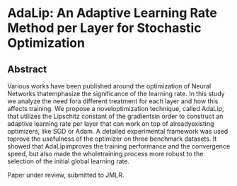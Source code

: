 # AdaLip:  An Adaptive Learning Rate Method per Layer for Stochastic Optimization



## Abstract

Various works have been published around the optimization of Neural Networks thatemphasize the significance of the learning rate. In this study we analyze the need fora different treatment for each layer and how this affects training. We propose a noveloptimization technique, called AdaLip, that utilizes the Lipschitz constant of the gradientsin order to construct an adaptive learning rate per layer that can work on top of alreadyexisting optimizers, like SGD or Adam. A detailed experimental framework was used toprove the usefulness of the optimizer on three benchmark datasets. It showed that AdaLipimproves the training performance and the convergence speed, but also made the wholetraining process more robust to the selection of the initial global learning rate.

Paper under review, submitted to JMLR.
